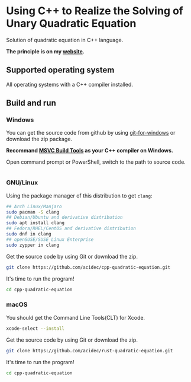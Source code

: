 # Using C++ to Realize the Solving of Unary Quadratic Equation
Solution of quadratic equation in C++ language.


**The principle is on my [website](https://acidec.github.io/2022/12/05/cpp-quadratic-equation/).**
## Supported operating system
All operating systems with a C++ compiler installed.
## Build and run
### Windows
You can get the source code from github by using [git-for-windows](https://git-scm.com/download/win) or download the zip package.

**Recommand [MSVC Build Tools](https://aka.ms/vs/17/release/vs_BuildTools.exe) as your C++ compiler on Windows.**

Open command prompt or PowerShell, switch to the path to source code.
```cmd

```
### GNU/Linux
Using the package manager of this distribution to get `clang`:
```bash
## Arch Linux/Manjaro
sudo pacman -S clang
## Debian/Ubuntu and derivative distribution
sudo apt install clang
## Fedora/RHEL/CentOS and derivative distribution
sudo dnf in clang
## openSUSE/SUSE Linux Enterprise
sudo zypper in clang
```
Get the source code by using Git or download the zip.
```bash
git clone https://github.com/acidec/cpp-quadratic-equation.git
```
It's time to run the program!
```bash
cd cpp-quadratic-equation


```
### macOS
You should get the Command Line Tools(CLT) for Xcode.
```bash
xcode-select --install
```
Get the source code by using Git or download the zip.
```bash
git clone https://github.com/acidec/rust-quadratic-equation.git
```
It's time to run the program!
```bash
cd cpp-quadratic-equation

```
